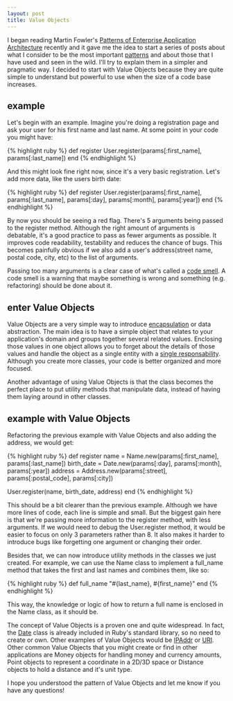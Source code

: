 ```yaml
---
layout: post
title: Value Objects
---
```


I began reading Martin Fowler's [Patterns of Enterprise Application Architecture](http://martinfowler.com/books/eaa.html) recently and it gave me the idea to start a series of posts about what I consider to be the most important [patterns](https://en.wikipedia.org/wiki/Software_design_pattern) and about those that I have used and seen in the wild. I'll try to explain them in a simpler and pragmatic way.
I decided to start with Value Objects because they are quite simple to understand but powerful to use when the size of a code base increases.

example
-------
Let's begin with an example. Imagine you're doing a registration page and ask your user for his first name and last name. At some point in your code you might have:

{% highlight ruby %}
def register
  User.register(params[:first_name], params[:last_name])
end
{% endhighlight %}

And this might look fine right now, since it's a very basic registration. Let's add more data, like the users birth date:

{% highlight ruby %}
def register
  User.register(params[:first_name], params[:last_name], params[:day], params[:month], params[:year])
end
{% endhighlight %}

By now you should be seeing a red flag. There's 5 arguments being passed to the register method. Although the right amount of arguments is debatable, it's a good practice to pass as fewer arguments as possible. It improves code readability, testability and reduces the chance of bugs. This becomes painfully obvious if we also add a user's address(street name, postal code, city, etc) to the list of arguments.

Passing too many arguments is a clear case of what's called a [code smell](https://en.wikipedia.org/wiki/Code_smell). A code smell is a warning that maybe something is wrong and something (e.g. refactoring) should be done about it.

enter Value Objects
-------------------
Value Objects are a very simple way to introduce [encapsulation](https://en.wikipedia.org/wiki/Information_hiding) or data abstraction. The main idea is to have a simple object that relates to your application's domain and groups together several related values. Enclosing those values in one object allows you to forget about the details of those values and handle the object as a single entity with a [single responsability](https://en.wikipedia.org/wiki/Single_responsibility_principle). Although you create more classes, your code is better organized and more focused.

Another advantage of using Value Objects is that the class becomes the perfect place to put utility methods that manipulate data, instead of having them laying around in other classes.

example with Value Objects
-------------------------
Refactoring the previous example with Value Objects and also adding the address, we would get:

{% highlight ruby %}
def register
  name = Name.new(params[:first_name], params[:last_name])
  birth_date = Date.new(params[:day], params[:month], params[:year])
  address = Address.new(params[:street], params[:postal_code], params[:city])

  User.register(name, birth_date, address)
end
{% endhighlight %}

This should be a bit clearer than the previous example. Although we have more lines of code, each line is simple and small. But the biggest gain here is that we're passing more information to the register method, with less arguments. If we would need to debug the User.register method, it would be easier to focus on only 3 parameters rather than 8. It also makes it harder to introduce bugs like forgetting one argument or changing their order.

Besides that, we can now introduce utility methods in the classes we just created. For example, we can use the Name class to implement a full_name method that takes the first and last names and combines them, like so:

{% highlight ruby %}
def full_name
  "#{last_name}, #{first_name}"
end
{% endhighlight %}

This way, the knowledge or logic of how to return a full name is enclosed in the Name class, as it should be.

The concept of Value Objects is a proven one and quite widespread. In fact, the [Date](http://www.ruby-doc.org/stdlib-2.1.5/libdoc/date/rdoc/Date.html) class is already included in Ruby's standard library, so no need to create or own. Other examples of Value Objects would be [IPAddr](http://www.ruby-doc.org/stdlib-2.1.5/libdoc/ipaddr/rdoc/IPAddr.html) or [URI](http://www.ruby-doc.org/stdlib-2.1.5/libdoc/uri/rdoc/URI.html). Other common Value Objects that you might create or find in other applications are Money objects for handling money and currency amounts, Point objects to represent a coordinate in a 2D/3D space or Distance objects to hold a distance and it's unit type.

I hope you understood the pattern of Value Objects and let me know if you have any questions!






